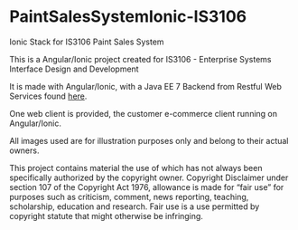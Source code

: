# PaintSalesSystemIonic-IS3106
Ionic Stack for IS3106 Paint Sales System

This is a Angular/Ionic project created for IS3106 - Enterprise Systems Interface Design and Development

It is made with Angular/Ionic, with a Java EE 7 Backend from Restful Web Services found [here](https://github.com/elginp4tt/PaintSalesSystem-IS3106).

One web client is provided, the customer e-commerce client running on Angular/Ionic.

All images used are for illustration purposes only and belong to their actual owners.

This project contains material the use of which has not always been specifically authorized by the copyright owner.
Copyright Disclaimer under section 107 of the Copyright Act 1976, allowance is made for “fair use” for purposes such as criticism, comment, news reporting, teaching, scholarship, education and research.
Fair use is a use permitted by copyright statute that might otherwise be infringing. 
